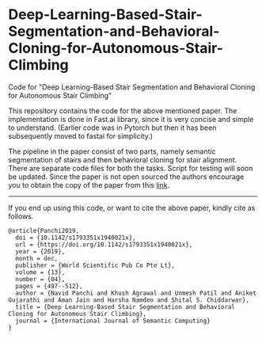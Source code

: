 # Deep-Learning-Based-Stair-Segmentation-and-Behavioral-Cloning-for-Autonomous-Stair-Climbing
Code for "Deep Learning-Based Stair Segmentation and Behavioral Cloning for Autonomous Stair Climbing"

This repository contains the code for the above mentioned paper. The implementation is done in Fast.ai library, since it is very concise and simple to understand. (Earlier code was in Pytorch but then it has been subsequently moved to fastai for simplicity.)

The pipeline in the paper consist of two parts, namely semantic segmentation of stairs and then behavioral cloning for stair alignment. There are separate code files for both the tasks. Script for testing will soon be updated. Since the paper is not open sourced the authors encourage you to obtain the copy of the paper from this [link](https://www.worldscientific.com/doi/abs/10.1142/S1793351X1940021X).


____

If you end up using this code, or want to cite the above paper, kindly cite as follows. 
```
@article{Panchi2019,
  doi = {10.1142/s1793351x1940021x},
  url = {https://doi.org/10.1142/s1793351x1940021x},
  year = {2019},
  month = dec,
  publisher = {World Scientific Pub Co Pte Lt},
  volume = {13},
  number = {04},
  pages = {497--512},
  author = {Navid Panchi and Khush Agrawal and Unmesh Patil and Aniket Gujarathi and Aman Jain and Harsha Namdeo and Shital S. Chiddarwar},
  title = {Deep Learning-Based Stair Segmentation and Behavioral Cloning for Autonomous Stair Climbing},
  journal = {International Journal of Semantic Computing}
}
```
